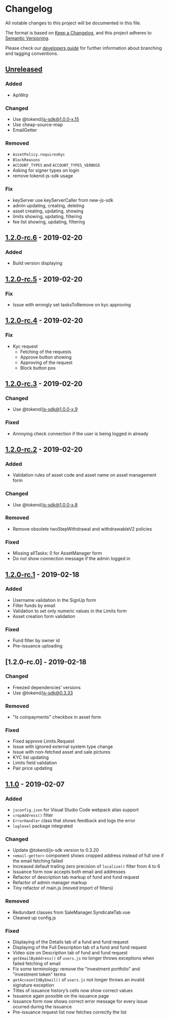 # Changelog
All notable changes to this project will be documented in this file.

The format is based on [Keep a Changelog](https://keepachangelog.com/en/1.0.0/),
and this project adheres to [Semantic Versioning](https://semver.org/spec/v2.0.0.html).

Please check our [developers guide](https://gitlab.com/tokend/developers-guide)
for further information about branching and tagging conventions.

## [Unreleased]
### Added
- ApiWrp

### Changed
- Use @tokend/js-sdk@1.0.0-x.15
- Use cheap-source-map
- EmailGetter

### Removed
- `AssetPolicy.requiresKyc`
- `BlockReasons`
- `ACCOUNT_TYPES` and `ACCOUNT_TYPES_VERBOSE`
- Asking for signer types on login
- remove tokend-js-sdk usage

### Fix
- keyServer use keyServerCaller from new-js-sdk
- admin updating, creating, deleting
- asset creating, updating, showing
- limits showing, updating, filtering
- fee list showing, updating, filtering

## [1.2.0-rc.6] - 2019-02-20
### Added
- Build version displaying

## [1.2.0-rc.5] - 2019-02-20
### Fix
- Issue with wrongly set tasksToRemove on kyc approving

## [1.2.0-rc.4] - 2019-02-20
### Fix
- Kyc request
  - Fetching of the requests
  - Approve button showing
  - Approving of the request
  - Block button pos

## [1.2.0-rc.3] - 2019-02-20
### Changed
- Use @tokend/js-sdk@1.0.0-x.9

### Fixed
- Annoying check connection if the user is being logged in already

## [1.2.0-rc.2] - 2019-02-20
### Added
- Validation rules of asset code and asset name on asset management form

### Changed
- Use @tokend/js-sdk@1.0.0-x.8

### Removed
- Remove obsolete twoStepWithdrawal and withdrawableV2 policies

### Fixed
- Missing allTasks: 0 for AssetManager form
- Do not show connection message if the admin logged in

## [1.2.0-rc.1] - 2019-02-18
### Added
- Username validation in the SignUp form
- Filter funds by email
- Validation to set only numeric values in the Limits form
- Asset creation form validation

### Fixed
- Fund filter by owner id
- Pre-issuance uploading

## [1.2.0-rc.0] - 2019-02-18
### Changed
- Freezed dependencies’ versions
- Use @tokend/js-sdk@0.3.33

### Removed
- "Is coinpayments" checkbox in asset form

### Fixed
- Fixed approve Limits.Request
- Issue with ignored external system type change
- Issue with non-fetched asset and sale pictures
- KYC list updating
- Limits field validation
- Pair price updating

## [1.1.0] - 2019-02-07
### Added
- `jsconfig.json` for Visual Studio Code webpack alias support
- `cropAddress()` filter
- `ErrorHandler` class that shows feedback and logs the error
- `loglevel` package integrated

### Changed
- Update @tokend/js-sdk version to 0.3.20
- `<email-getter>` component shows cropped address instead of full one if the
  email fetching failed
- Increased default trailing zero precision of  `localize()` filter from 4 to 6
- Issuance form now accepts both email and addresses
- Refactor of description tab markup of fund and fund request
- Refactor of admin manager markup
- Tiny refactor of main.js (moved import of filters)

### Removed
- Redundant classes from SaleManager.SyndicateTab.vue
- Cleaned up config.js

### Fixed
- Displaying of the Details tab of a fund and fund request
- Displaying of the Full Description tab of a fund and fund request
- Video size on Description tab of fund and fund request
- `getEmailByAddress()` of `users.js` no longer throws exceptions when failed
  fetching of email
- Fix some terminology: remove the "investment portfolio" and "investment token"
  terms
- `getAccountIdByEmail()` of `users.js` not longer throws an invalid signature
  exception
- Titles of issuance history’s cells now show correct values
- Issuance again possible on the issuance page
- Issuance form now shows correct error message for every issue ocurred during
  the issuance
- Pre-issuance request list now fetches correctly the list

[Unreleased]: https://github.com/tokend/admin-panel/compare/1.2.0-rc.6...HEAD
[1.2.0-rc.6]: https://github.com/tokend/admin-panel/compare/1.2.0-rc.5...1.2.0-rc.6
[1.2.0-rc.5]: https://github.com/tokend/admin-panel/compare/1.2.0-rc.4...1.2.0-rc.5
[1.2.0-rc.4]: https://github.com/tokend/admin-panel/compare/1.2.0-rc.3...1.2.0-rc.4
[1.2.0-rc.3]: https://github.com/tokend/admin-panel/compare/1.2.0-rc.2...1.2.0-rc.3
[1.2.0-rc.2]: https://github.com/tokend/admin-panel/compare/1.2.0-rc.1...1.2.0-rc.2
[1.2.0-rc.1]: https://github.com/tokend/admin-panel/compare/1.2.0-rc.0...1.2.0-rc.1
[1.2.0]: https://github.com/tokend/admin-panel/compare/1.1.0...1.2.0-rc.0
[1.1.0]: https://github.com/tokend/admin-panel/releases/tag/1.1.0
